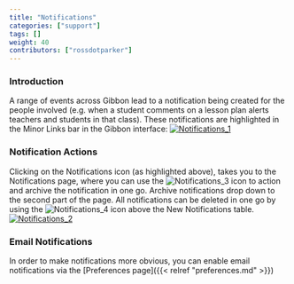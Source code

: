 ```yaml
---
title: "Notifications"
categories: ["support"]
tags: []
weight: 40
contributors: ["rossdotparker"]
---
```


### Introduction

A range of events across Gibbon lead to a notification being created for the people involved (e.g. when a student comments on a lesson plan alerts teachers and students in that class). These notifications are highlighted in the Minor Links bar in the Gibbon interface: [![Notifications_1](https://gibbonedu.org/wp-content/uploads/2015/08/Notifications_1-1024x223.png)](https://gibbonedu.org/wp-content/uploads/2015/08/Notifications_1.png)

### Notification Actions

Clicking on the Notifications icon (as highlighted above), takes you to the Notifications page, where you can use the ![Notifications_3](https://gibbonedu.org/wp-content/uploads/2015/08/Notifications_3.png?classes=inline) icon to action and archive the notification in one go. Archive notifications drop down to the second part of the page. All notifications can be deleted in one go by using the ![Notifications_4](https://gibbonedu.org/wp-content/uploads/2015/08/Notifications_4.png?classes=inline) icon above the New Notifications table. [![Notifications_2](https://gibbonedu.org/wp-content/uploads/2015/08/Notifications_2-1024x659.png)](https://gibbonedu.org/wp-content/uploads/2015/08/Notifications_2.png)

### Email Notifications

In order to make notifications more obvious, you can enable email notifications via the [Preferences page]({{< relref "preferences.md" >}})
